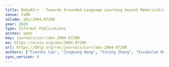 ```yaml
---
title: BabyAI++ - Towards Grounded-Language Learning beyond Memorization.
venue: CoRR
volume: abs/2004.07200
year: 2020
type: Informal Publications
access: open
key: journals/corr/abs-2004-07200
ee: https://arxiv.org/abs/2004.07200
url: https://dblp.org/rec/journals/corr/abs-2004-07200
authors: ["Tianshi Cao", "Jingkang Wang", "Yining Zhang", "Sivabalan Manivasagam"]
sync_version: 0
---
```


